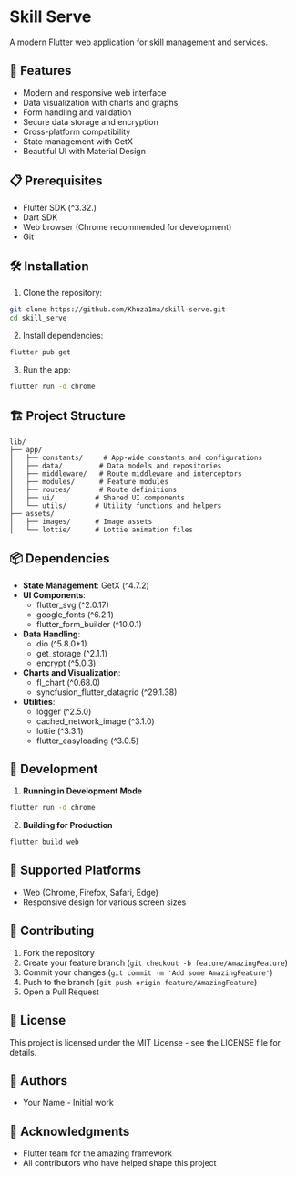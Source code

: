 # Skill Serve

A modern Flutter web application for skill management and services.

## 🚀 Features

- Modern and responsive web interface
- Data visualization with charts and graphs
- Form handling and validation
- Secure data storage and encryption
- Cross-platform compatibility
- State management with GetX
- Beautiful UI with Material Design

## 📋 Prerequisites

- Flutter SDK (^3.32.)
- Dart SDK
- Web browser (Chrome recommended for development)
- Git

## 🛠️ Installation

1. Clone the repository:
```bash
git clone https://github.com/Khuza1ma/skill-serve.git
cd skill_serve
```

2. Install dependencies:
```bash
flutter pub get
```

3. Run the app:
```bash
flutter run -d chrome
```

## 🏗️ Project Structure

```
lib/
├── app/
│   ├── constants/     # App-wide constants and configurations
│   ├── data/         # Data models and repositories
│   ├── middleware/   # Route middleware and interceptors
│   ├── modules/      # Feature modules
│   ├── routes/       # Route definitions
│   ├── ui/          # Shared UI components
│   └── utils/       # Utility functions and helpers
├── assets/
│   ├── images/      # Image assets
│   └── lottie/      # Lottie animation files
```

## 📦 Dependencies

- **State Management**: GetX (^4.7.2)
- **UI Components**: 
  - flutter_svg (^2.0.17)
  - google_fonts (^6.2.1)
  - flutter_form_builder (^10.0.1)
- **Data Handling**:
  - dio (^5.8.0+1)
  - get_storage (^2.1.1)
  - encrypt (^5.0.3)
- **Charts and Visualization**:
  - fl_chart (^0.68.0)
  - syncfusion_flutter_datagrid (^29.1.38)
- **Utilities**:
  - logger (^2.5.0)
  - cached_network_image (^3.1.0)
  - lottie (^3.3.1)
  - flutter_easyloading (^3.0.5)

## 🔧 Development

1. **Running in Development Mode**
```bash
flutter run -d chrome
```

2. **Building for Production**
```bash
flutter build web
```

## 📱 Supported Platforms

- Web (Chrome, Firefox, Safari, Edge)
- Responsive design for various screen sizes

## 🤝 Contributing

1. Fork the repository
2. Create your feature branch (`git checkout -b feature/AmazingFeature`)
3. Commit your changes (`git commit -m 'Add some AmazingFeature'`)
4. Push to the branch (`git push origin feature/AmazingFeature`)
5. Open a Pull Request

## 📄 License

This project is licensed under the MIT License - see the LICENSE file for details.

## 👥 Authors

- Your Name - Initial work

## 🙏 Acknowledgments

- Flutter team for the amazing framework
- All contributors who have helped shape this project

